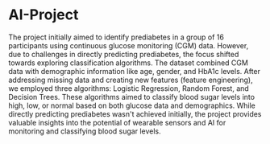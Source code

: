# AI-Project
The project initially aimed to identify prediabetes in a group of 16 participants using continuous glucose monitoring (CGM) data. However, due to challenges in directly predicting prediabetes, the focus shifted towards exploring classification algorithms. The dataset combined CGM data with demographic information like age, gender, and HbA1c levels. After addressing missing data and creating new features (feature engineering), we employed three algorithms: Logistic Regression, Random Forest, and Decision Trees. These algorithms aimed to classify blood sugar levels into high, low, or normal based on both glucose data and demographics. While directly predicting prediabetes wasn't achieved initially, the project provides valuable insights into the potential of wearable sensors and AI for monitoring and classifying blood sugar levels.  
